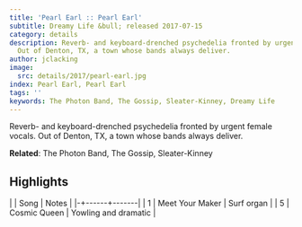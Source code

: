```yaml
---
title: 'Pearl Earl :: Pearl Earl'
subtitle: Dreamy Life &bull; released 2017-07-15
category: details
description: Reverb- and keyboard-drenched psychedelia fronted by urgent female vocals.
  Out of Denton, TX, a town whose bands always deliver.
author: jclacking
image:
  src: details/2017/pearl-earl.jpg
index: Pearl Earl, Pearl Earl
tags: ''
keywords: The Photon Band, The Gossip, Sleater-Kinney, Dreamy Life
---
```

Reverb- and keyboard-drenched psychedelia fronted by urgent female vocals. Out of Denton, TX, a town whose bands always deliver.<!--more-->

**Related**: The Photon Band, The Gossip, Sleater-Kinney

## Highlights

| | Song | Notes |
|-+------+-------|
| 1 | Meet Your Maker | Surf organ |
| 5 | Cosmic Queen | Yowling and dramatic |

